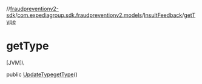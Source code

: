 //[fraudpreventionv2-sdk](../../../index.md)/[com.expediagroup.sdk.fraudpreventionv2.models](../index.md)/[InsultFeedback](index.md)/[getType](get-type.md)

# getType

[JVM]\

public [UpdateType](../-update-type/index.md)[getType](get-type.md)()
